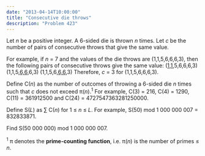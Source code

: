 ```yaml
---
date: "2013-04-14T10:00:00"
title: "Consecutive die throws"
description: "Problem 423"
---
```


<p>Let <var>n</var> be a positive integer.
A 6-sided die is thrown <var>n</var> times. Let <var>c</var> be the number of pairs of consecutive throws that give the same value.</p>
<p>For example, if <var>n</var> = 7 and the values of the die throws are (1,1,5,6,6,6,3), then the following pairs of consecutive throws give the same value:
(<u>1,1</u>,5,6,6,6,3)
(1,1,5,<u>6,6</u>,6,3)
(1,1,5,6,<u>6,6</u>,3)
Therefore, <var>c</var> = 3 for (1,1,5,6,6,6,3).</p>
<p>Define C(<var>n</var>) as the number of outcomes of throwing a 6-sided die <var>n</var> times such that <var>c</var> does not exceed π(<var>n</var>).<sup>1</sup>
For example, C(3) = 216, C(4) = 1290, C(11) = 361912500 and C(24) = 4727547363281250000.</p>
<p>Define S(<var>L</var>) as ∑ C(<var>n</var>) for 1 ≤ <var>n</var> ≤ <var>L</var>.
For example, S(50) mod 1 000 000 007 = 832833871.</p>
<p>Find S(50 000 000) mod 1 000 000 007.</p>
<p><sup>1</sup> π denotes the <b>prime-counting function</b>, i.e. π(<var>n</var>) is the number of primes ≤ <var>n</var>.</p>

